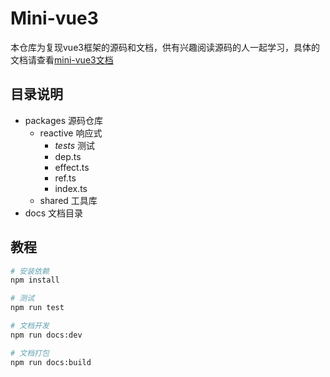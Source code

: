 # Mini-vue3

本仓库为复现vue3框架的源码和文档，供有兴趣阅读源码的人一起学习，具体的文档请查看[mini-vue3文档](https://tingshine.github.io/mini-vue3/)

## 目录说明

- packages  源码仓库
  - reactive    响应式
    - _tests_  测试
    - dep.ts
    - effect.ts
    - ref.ts
    - index.ts
  - shared    工具库
- docs 文档目录
## 教程

```bash
# 安装依赖
npm install

# 测试
npm run test

# 文档开发
npm run docs:dev

# 文档打包
npm run docs:build
```
